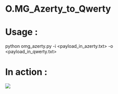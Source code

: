 # O.MG_Azerty_to_Qwerty
# Usage : 
python omg_azerty.py -i <payload_in_azerty.txt> -o <payload_in_qwerty.txt>
#
# In action : 
![](omg_azerty_to_qwerty.gif)
